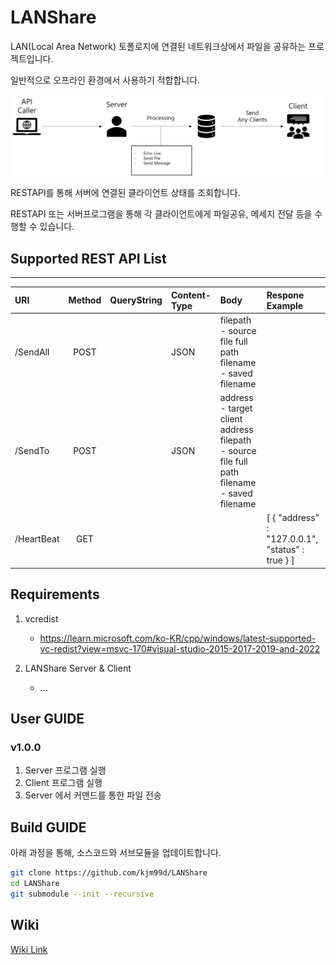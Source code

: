# LANShare

LAN(Local Area Network) 토폴로지에 연결된 네트워크상에서 파일을 공유하는 프로젝트입니다.

일반적으로 오프라인 환경에서 사용하기 적합합니다.



![image](/doc/background.jpg)

RESTAPI를 통해 서버에 연결된 클라이언트 상태를 조회합니다.

RESTAPI 또는 서버프로그램을 통해 각 클라이언트에게 파일공유, 메세지 전달 등을 수행할 수 있습니다.


## Supported REST API List
---
|URI|Method|QueryString|Content-Type|Body|Respone Example|
|:---|:---:|:---|:---|:---|:---|
|/SendAll|POST||JSON|filepath - source file full path</br>filename - saved filename|
|/SendTo|POST||JSON|address - target client address</br>filepath - source file full path</br>filename - saved filename|
|/HeartBeat|GET|||  |[ { "address" : "127.0.0.1", "status" : true } ]|


## Requirements
1. vcredist

   - https://learn.microsoft.com/ko-KR/cpp/windows/latest-supported-vc-redist?view=msvc-170#visual-studio-2015-2017-2019-and-2022
2. LANShare Server & Client
   
   - ...


## User GUIDE
### v1.0.0
1. Server 프로그램 실행
2. Client 프로그램 실행
3. Server 에서 커맨드를 통한 파일 전송


## Build GUIDE
아래 과정을 통해, 소스코드와 서브모듈을 업데이트합니다.
```bash
git clone https://github.com/kjm99d/LANShare
cd LANShare
git submodule --init --recursive
```


## Wiki
[Wiki Link](https://github.com/kjm99d/LANShare/wiki)
